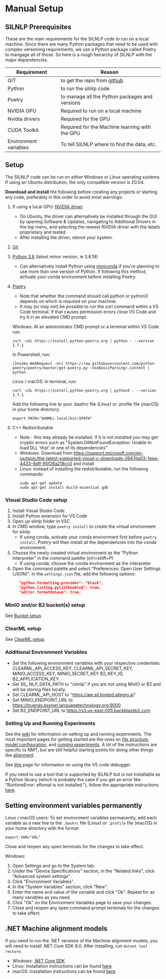 # Manual Setup

## SILNLP Prerequisites
These are the main requirements for the SILNLP code to run on a local machine. Since there are many Python packages that need to be used with complex versioning requirements, we use a Python package called Poetry to mangage all of those. So here is a rough heirarchy of SILNLP with the major dependencies.

| Requirement           | Reason                                                            |
| --------------------- | ----------------------------------------------------------------- |
| GIT                   | to get the repo from [github](https://github.com/sillsdev/silnlp) |
| Python                | to run the silnlp code                                            |
| Poetry                | to manage all the Python packages and versions                    |
| NVIDIA GPU            | Required to run on a local machine                                |
| Nvidia drivers        | Required for the GPU                                              |
| CUDA Toolkit          | Required for the Machine learning with the GPU                    |
| Environment variables | To tell SILNLP where to find the data, etc.                       |

## Setup

The SILNLP code can be run on either Windows or Linux operating systems. If using an Ubuntu distribution, the only compatible version is 20.04.

__Download and install__ the following before creating any projects or starting any code, preferably in this order to avoid most warnings:

1. If using a local GPU: [NVIDIA driver](https://www.nvidia.com/download/index.aspx)
   * On Ubuntu, the driver can alternatively be installed through the GUI by opening Software & Updates, navigating to Additional Drivers in the top menu, and selecting the newest NVIDIA driver with the labels proprietary and tested.
   * After installing the driver, reboot your system.
2. [Git](https://git-scm.com/downloads)
3. [Python 3.8](https://www.python.org/downloads/) (latest minor version, ie 3.8.19)
   * Can alternatively install Python using [miniconda](https://docs.conda.io/projects/conda/en/latest/user-guide/install/windows.html) if you're planning to use more than one version of Python. If following this method, activate your conda environment before installing Poetry.
4. [Poetry](https://python-poetry.org/docs/#installation)
   * Note that whether the command should call python or python3 depends on which is required on your machine.
   * It may (or may not) be possible to run the curl command within a VS Code terminal. If that causes permission errors close VS Code and try it in an elevated CMD prompt.

   Windows:
   At an administrator CMD prompt or a terminal within VS Code run:
      ```
      curl -sSL https://install.python-poetry.org | python - --version 1.7.1
      ```
      In Powershell, run:
      ```
      (Invoke-WebRequest -Uri https://raw.githubusercontent.com/python-poetry/poetry/master/get-poetry.py -UseBasicParsing).Content | python
      ```

   Linux / macOS:
   In terminal, run:
      ```
      curl -sSL https://install.python-poetry.org | python3 - --version 1.7.1
      ```
      Add the following line to your .bashrc file (Linux) or .profile file (macOS) in your home directory:
      ```
      export PATH="$HOME/.local/bin:$PATH"
      ```
5. C++ Redistributable
   * Note - this may already be installed.  If it is not installed you may get cryptic errors such as "System.DllNotFoundException: Unable to load DLL 'thot' or one of its dependencies"
   * Windows: Download from https://support.microsoft.com/en-us/topic/the-latest-supported-visual-c-downloads-2647da03-1eea-4433-9aff-95f26a218cc0 and install
   * Linux: Instead of installing the redistributable, run the following commands:
      ```
      sudo apt-get update
      sudo apt-get install build-essential gdb
      ```

### Visual Studio Code setup

1. Install Visual Studio Code
2. Install Python extension for VS Code
3. Open up silnlp folder in VSC
4. In CMD window, type `poetry install` to create the virtual environment for silnlp
   * If using conda, activate your conda environment first before `poetry install`. Poetry will then install all the dependencies into the conda environment.
5. Choose the newly created virtual environment as the "Python Interpreter" in the command palette (ctrl+shift+P)
   * If using conda, choose the conda environment as the interpreter
6. Open the command palette and select "Preferences: Open User Settings (JSON)". In the `settings.json` file, add the following options:
   ``` json
      "python.formatting.provider": "black",
      "python.linting.pylintEnabled": true,
      "editor.formatOnSave": true,
   ```

### MinIO and/or B2 bucket(s) setup

See [Bucket setup](bucket_setup.md).

### ClearML setup

See [ClearML setup](clear_ml_setup.md).

### Additional Environment Variables
* Set the following environment variables with your respective credentials: CLEARML_API_ACCESS_KEY, CLEARML_API_SECRET_KEY, MINIO_ACCESS_KEY, MINIO_SECRET_KEY B2_KEY_ID, B2_APPLICATION_KEY.
* Set SIL_NLP_DATA_PATH to "/silnlp" if you are not using MinIO or B2 and will be storing files locally.
* Set CLEARML_API_HOST to "https://api.sil.hosted.allegro.ai".
* Set MINIO_ENDPOINT_URL to https://truenas.psonet.languagetechnology.org:9000
* Set B2_ENDPOINT_URL to https://s3.us-east-005.backblazeb2.com

### Setting Up and Running Experiments

See the [wiki](../../wiki) for information on setting up and running experiments. The most important pages for getting started are the ones on [file structure](../../wiki/Folder-structure-and-file-naming-conventions), [model configuration](../../wiki/Configure-a-model), and [running experiments](../../wiki/NMT:-Usage). A lot of the instructions are specific to NMT, but are still helpful starting points for doing other things like [alignment](../../wiki/Alignment:-Usage).

See [this](../../wiki/Using-the-Python-Debugger) page for information on using the VS code debugger.

If you need to use a tool that is supported by SILNLP but is not installable as a Python library (which is probably the case if you get an error like "RuntimeError: eflomal is not installed."), follow the appropriate instructions [here](../../wiki/Installing-External-Libraries).

## Setting environment variables permanently

Linux / macOS users: To set environment variables permanently, add each variable as a new line to the `.bashrc` file (Linux) or `.profile` file (macOS) in your home directory with the format 
   ```
   export VAR="VAL"
   ```
   Close and reopen any open terminals for the changes to take effect.

Windows:
1. Open Settings and go to the System tab.
2. Under the "Device Specifications" section, in the "Related links", click "Advanced system settings".
3. Click "Environment Variables".
4. In the "System Variables" section, click "New".
5. Enter the name and value of the variable and click "Ok". Repeat for as many variables as you need.
6. Click "Ok" on the Environment Variables page to save your changes.
7. Close and reopen any open command prompt terminals for the changes to take effect.

## .NET Machine alignment models

If you need to run the .NET versions of the Machine alignment models, you will need to install .NET Core SDK 8.0. After installing, run `dotnet tool restore`.
   * Windows: [.NET Core SDK](https://dotnet.microsoft.com/download)
   * Linux: Installation instructions can be found [here](https://learn.microsoft.com/en-us/dotnet/core/install/linux-ubuntu-2004).
   * macOS: Installation instructions can be found [here](https://learn.microsoft.com/en-us/dotnet/core/install/macos).